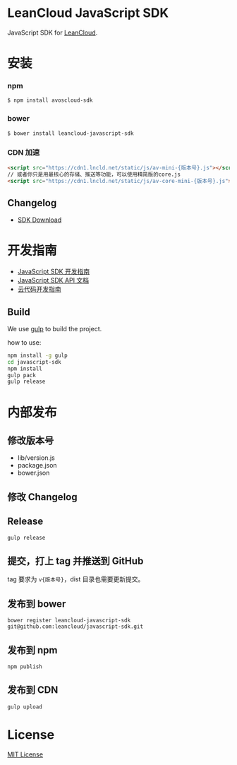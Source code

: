 # LeanCloud JavaScript SDK

JavaScript SDK for [LeanCloud](http://leancloud.cn/).

# 安装

### npm

```sh
$ npm install avoscloud-sdk
```
### bower

```sh
$ bower install leancloud-javascript-sdk
```

### CDN 加速

```html
<script src="https://cdn1.lncld.net/static/js/av-mini-{版本号}.js"></script>
// 或者你只是用最核心的存储、推送等功能，可以使用精简版的core.js
<script src="https://cdn1.lncld.net/static/js/av-core-mini-{版本号}.js"></script>
```

## Changelog

* [SDK Download](https://leancloud.cn/docs/sdk_down.html)

# 开发指南

* [JavaScript SDK 开发指南](http://leancloud.cn/docs/js_guide.html)
* [JavaScript SDK API 文档](http://leancloud.cn/docs/api/javascript/index.html)
* [云代码开发指南](http://leancloud.cn/docs/cloud_code_guide.html)


## Build

We use [gulp](http://gulpjs.com/) to build the project.

how to use:

```sh
npm install -g gulp 
cd javascript-sdk
npm install
gulp pack       
gulp release    
```

# 内部发布

## 修改版本号

* lib/version.js
* package.json
* bower.json

## 修改 Changelog

## Release

```
gulp release
```

## 提交，打上 tag 并推送到 GitHub

tag 要求为 `v{版本号}`，dist 目录也需要更新提交。

## 发布到 bower
```
bower register leancloud-javascript-sdk git@github.com:leancloud/javascript-sdk.git
```

## 发布到 npm

```
npm publish
```

## 发布到 CDN

```
gulp upload
```

# License

[MIT License](http://opensource.org/licenses/MIT)
